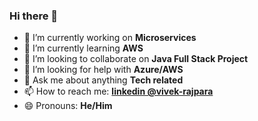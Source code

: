 ### Hi there 👋

<!--
**VivekR29/VivekR29** is a ✨ _special_ ✨ repository because its `README.md` (this file) appears on your GitHub profile.

Here are some ideas to get you started: -->

- 🔭 I’m currently working on **Microservices**
- 🌱 I’m currently learning **AWS**
- 👯 I’m looking to collaborate on **Java Full Stack Project**
- 🤔 I’m looking for help with **Azure/AWS**
- 💬 Ask me about anything **Tech related**
- 📫 How to reach me: **[linkedin @vivek-rajpara](https://www.linkedin.com/in/vivek-rajpara/)**
- 😄 Pronouns: **He/Him**
<!---<img src="https://github-readme-stats.vercel.app/api?username=VivekR29&&show_icons=true&title_color=ff0000&icon_color=bb2acf&text_color=daf7dc&bg_color=151515">
<img src="https://github-readme-stats.vercel.app/api?username=VivekR29&&show_icons=true&title_color=283747&icon_color=8E44AD&text_color=3498DB&bg_color=F8F9F9">
